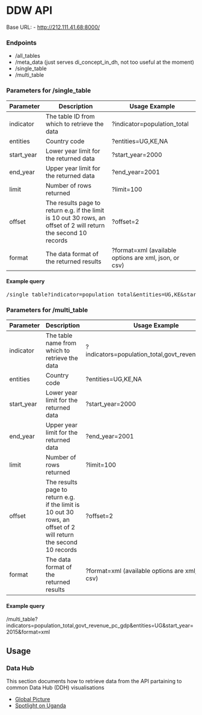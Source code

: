 # DDW API

Base URL: - http://212.111.41.68:8000/

### Endpoints
- /all_tables
- /meta_data (just serves di_concept_in_dh, not too useful at the moment)
- /single_table
- /multi_table


### Parameters for /single_table
|Parameter|Description|Usage Example|
|----------|-------------------------|------------------------------|
|indicator| The table ID from which to retrieve the data | ?indicator=population_total|
|entities| Country code | ?entities=UG,KE,NA|
|start_year| Lower year limit for the returned data | ?start_year=2000|
|end_year| Upper year limit for the returned data | ?end_year=2001|
|limit| Number of rows returned | ?limit=100|
|offset| The results page to return e.g. if the limit is 10 out 30 rows, an offset of 2 will return the second 10 records | ?offset=2|
|format| The data format of the returned results | ?format=xml (available options are xml, json, or csv)|

#### Example query
<pre>
/single_table?indicator=population_total&entities=UG,KE&start_year=2000&end_year=2000&limit=2&offset=0&format=xml
</pre>

### Parameters for /multi_table
|Parameter|Description|Usage Example|
|----------|-------------------------|------------------------------|
|indicator| The table name from which to retrieve the data | ?indicators=population_total,govt_revenue_pc_gdp|
|entities| Country code | ?entities=UG,KE,NA|
|start_year| Lower year limit for the returned data | ?start_year=2000|
|end_year| Upper year limit for the returned data | ?end_year=2001|
|limit| Number of rows returned | ?limit=100|
|offset| The results page to return e.g. if the limit is 10 out 30 rows, an offset of 2 will return the second 10 records | ?offset=2|
|format| The data format of the returned results | ?format=xml (available options are xml, json, or csv)|

#### Example query
/multi_table?indicators=population_total,govt_revenue_pc_gdp&entities=UG&start_year=2015&format=xml

## Usage

### Data Hub
This section documents how to retrieve data from the API partaining to common Data Hub (DDH) visualisations

- [Global Picture](docs/global-picture.md)
- [Spotlight on Uganda](docs/spotlight-on-uganda.md)
